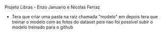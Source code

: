Projeto Libras - Enzo Januario e Nicolas Ferraz
- Tera que criar uma pasta na raiz chamada "modelo" em depois tera que treinar o modelo com as fotos do dataset pois nao foi possivel subir o modelo treinado para o github

